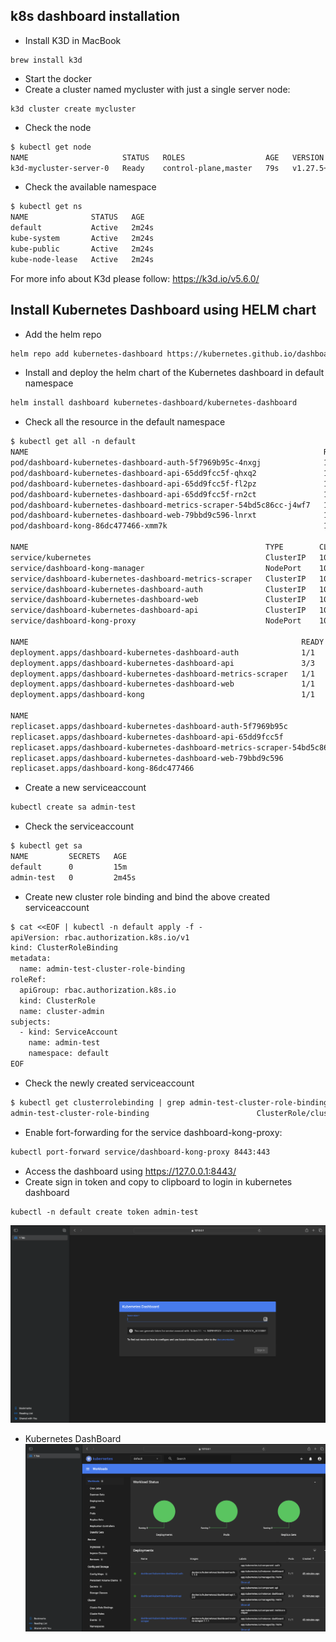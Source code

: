 ## k8s dashboard installation

- Install K3D in MacBook
```
brew install k3d
```
- Start the docker
- Create a cluster named mycluster with just a single server node:
```
k3d cluster create mycluster
```
- Check the node
```dtd
$ kubectl get node                                                                                                                  
NAME                     STATUS   ROLES                  AGE   VERSION
k3d-mycluster-server-0   Ready    control-plane,master   79s   v1.27.5+k3s1

```
- Check the available namespace
```dtd
$ kubectl get ns      
NAME              STATUS   AGE
default           Active   2m24s
kube-system       Active   2m24s
kube-public       Active   2m24s
kube-node-lease   Active   2m24s

```

For more info about K3d please follow: https://k3d.io/v5.6.0/

## Install Kubernetes Dashboard using HELM chart
- Add the helm repo
```dtd
helm repo add kubernetes-dashboard https://kubernetes.github.io/dashboard
```
- Install and deploy the helm chart of the Kubernetes dashboard in default namespace
```dtd
helm install dashboard kubernetes-dashboard/kubernetes-dashboard
```

- Check all the resource in the default namespace
```dtd
$ kubectl get all -n default                
NAME                                                                  READY   STATUS    RESTARTS   AGE
pod/dashboard-kubernetes-dashboard-auth-5f7969b95c-4nxgj              1/1     Running   0          27m
pod/dashboard-kubernetes-dashboard-api-65dd9fcc5f-qhxq2               1/1     Running   0          27m
pod/dashboard-kubernetes-dashboard-api-65dd9fcc5f-fl2pz               1/1     Running   0          27m
pod/dashboard-kubernetes-dashboard-api-65dd9fcc5f-rn2ct               1/1     Running   0          27m
pod/dashboard-kubernetes-dashboard-metrics-scraper-54bd5c86cc-j4wf7   1/1     Running   0          27m
pod/dashboard-kubernetes-dashboard-web-79bbd9c596-lnrxt               1/1     Running   0          27m
pod/dashboard-kong-86dc477466-xmm7k                                   1/1     Running   0          27m

NAME                                                     TYPE        CLUSTER-IP      EXTERNAL-IP   PORT(S)                         AGE
service/kubernetes                                       ClusterIP   10.43.0.1       <none>        443/TCP                         52m
service/dashboard-kong-manager                           NodePort    10.43.146.112   <none>        8002:31027/TCP,8445:30964/TCP   27m
service/dashboard-kubernetes-dashboard-metrics-scraper   ClusterIP   10.43.143.225   <none>        8000/TCP                        27m
service/dashboard-kubernetes-dashboard-auth              ClusterIP   10.43.60.125    <none>        8000/TCP                        27m
service/dashboard-kubernetes-dashboard-web               ClusterIP   10.43.67.131    <none>        8000/TCP                        27m
service/dashboard-kubernetes-dashboard-api               ClusterIP   10.43.80.236    <none>        8000/TCP                        27m
service/dashboard-kong-proxy                             NodePort    10.43.146.244   <none>        443:31372/TCP                   27m <------- Previously it was ClusterIP but to access the dashboard change it to NodePort type using `$ kubectl edit service/dashboard-kong-proxy`  

NAME                                                             READY   UP-TO-DATE   AVAILABLE   AGE
deployment.apps/dashboard-kubernetes-dashboard-auth              1/1     1            1           27m
deployment.apps/dashboard-kubernetes-dashboard-api               3/3     3            3           27m
deployment.apps/dashboard-kubernetes-dashboard-metrics-scraper   1/1     1            1           27m
deployment.apps/dashboard-kubernetes-dashboard-web               1/1     1            1           27m
deployment.apps/dashboard-kong                                   1/1     1            1           27m

NAME                                                                        DESIRED   CURRENT   READY   AGE
replicaset.apps/dashboard-kubernetes-dashboard-auth-5f7969b95c              1         1         1       27m
replicaset.apps/dashboard-kubernetes-dashboard-api-65dd9fcc5f               3         3         3       27m
replicaset.apps/dashboard-kubernetes-dashboard-metrics-scraper-54bd5c86cc   1         1         1       27m
replicaset.apps/dashboard-kubernetes-dashboard-web-79bbd9c596               1         1         1       27m
replicaset.apps/dashboard-kong-86dc477466                                   1         1         1       27m

```

- Create a new serviceaccount
```dtd
kubectl create sa admin-test
```
- Check the serviceaccount
```dtd
$ kubectl get sa              
NAME         SECRETS   AGE
default      0         15m
admin-test   0         2m45s
```
- Create new cluster role binding and bind the above created serviceaccount
```dtd
$ cat <<EOF | kubectl -n default apply -f -
apiVersion: rbac.authorization.k8s.io/v1
kind: ClusterRoleBinding
metadata:
  name: admin-test-cluster-role-binding
roleRef:
  apiGroup: rbac.authorization.k8s.io
  kind: ClusterRole
  name: cluster-admin
subjects:
  - kind: ServiceAccount
    name: admin-test
    namespace: default
EOF
```
- Check the newly created serviceaccount
```dtd
$ kubectl get clusterrolebinding | grep admin-test-cluster-role-binding                    
admin-test-cluster-role-binding                        ClusterRole/cluster-admin                                          3m54s

```
- Enable fort-forwarding for the service dashboard-kong-proxy:
```dtd
kubectl port-forward service/dashboard-kong-proxy 8443:443
```
- Access the dashboard using https://127.0.0.1:8443/
- Create sign in token and copy to clipboard to login in kubernetes dashboard
```dtd
kubectl -n default create token admin-test
```
![fig-1](https://github.com/anilabhabaral/k8s-dashboard-installation/blob/main/screenshot/login.png)
- Kubernetes DashBoard
![fig-2](https://github.com/anilabhabaral/k8s-dashboard-installation/blob/main/screenshot/dashboard.png)





